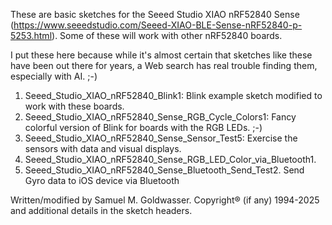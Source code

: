 These are basic sketches for the Seeed Studio XIAO nRF52840 Sense (https://www.seeedstudio.com/Seeed-XIAO-BLE-Sense-nRF52840-p-5253.html).
Some of these will work with other nRF52840 boards.

I put these here because while it's almost certain that sketches like these have been out there for years, a Web search has real trouble
finding them, especially with AI. ;-)

1. Seeed_Studio_XIAO_nRF52840_Blink1: Blink example sketch modified to work with these boards.
2. Seeed_Studio_XIAO_nRF52840_Sense_RGB_Cycle_Colors1: Fancy colorful version of Blink for boards with the RGB LEDs. ;-)
3. Seeed_Studio_XIAO_nRF52840_Sense_Sensor_Test5: Exercise the sensors with data and visual displays.
4. Seeed_Studio_XIAO_nRF52840_Sense_RGB_LED_Color_via_Bluetooth1.
5. Seeed_Studio_XIAO_nRF52840_Sense_Bluetooth_Send_Test2.  Send Gyro data to iOS device via Bluetooth

Written/modified by Samuel M. Goldwasser.  Copyright® (if any) 1994-2025 and additional details in the sketch headers.
